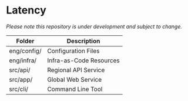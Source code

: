 # Latency

_Please note this repository is under development and subject to change._

| Folder      | Description             |
| ----------- | ----------------------- |
| eng/config/ | Configuration Files     |
| eng/infra/  | Infra-as-Code Resources |
| src/api/    | Regional API Service    |
| src/app/    | Global Web Service      |
| src/cli/    | Command Line Tool       |
